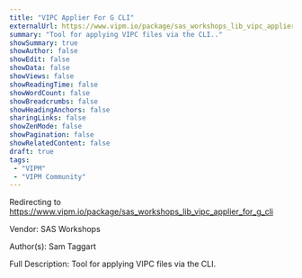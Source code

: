 ```yaml
---
title: "VIPC Applier For G CLI"
externalUrl: https://www.vipm.io/package/sas_workshops_lib_vipc_applier_for_g_cli
summary: "Tool for applying VIPC files via the CLI.."
showSummary: true
showAuthor: false
showEdit: false
showData: false
showViews: false
showReadingTime: false
showWordCount: false
showBreadcrumbs: false
showHeadingAnchors: false
sharingLinks: false
showZenMode: false
showPagination: false
showRelatedContent: false
draft: true
tags:
 - "VIPM"
 - "VIPM Community"
---
```


Redirecting to https://www.vipm.io/package/sas_workshops_lib_vipc_applier_for_g_cli

Vendor: SAS Workshops

Author(s): Sam Taggart
 
Full Description:
Tool for applying VIPC files via the CLI.